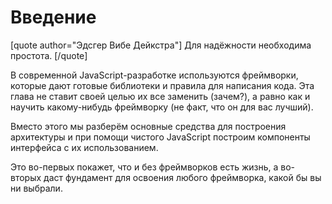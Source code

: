 # Введение

[quote author="Эдсгер Вибе Дейкстра"]
Для надёжности необходима простота.
[/quote]

В современной JavaScript-разработке используются фреймворки, которые дают готовые библиотеки и правила для написания кода. Эта глава не ставит своей целью их все заменить (зачем?), а равно как и научить какому-нибудь фреймворку (не факт, что он для вас лучший).

Вместо этого мы разберём основные средства для построения архитектуры и при помощи чистого JavaScript построим компоненты интерфейса с их использованием.

Это во-первых покажет, что и без фреймворков есть жизнь, а во-вторых даст фундамент для освоения любого фреймворка, какой бы вы ни выбрали.

